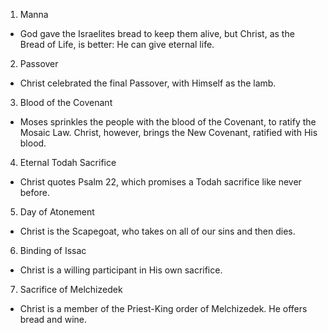 1. Manna
- God gave the Israelites bread to keep
them alive, but Christ, as the Bread of
Life, is better: He can give eternal
life.

2. Passover
- Christ celebrated the final Passover,
with Himself as the lamb.

3. Blood of the Covenant 
- Moses sprinkles the people with the
blood of the Covenant, to ratify the
Mosaic Law. Christ, however, brings the
New Covenant, ratified with His blood.

4. Eternal Todah Sacrifice
- Christ quotes Psalm 22, which promises
a Todah sacrifice like never before. 

5. Day of Atonement
- Christ is the Scapegoat, who takes on
all of our sins and then dies.

6. Binding of Issac
- Christ is a willing participant in His
own sacrifice.

7. Sacrifice of Melchizedek
- Christ is a member of the Priest-King
order of Melchizedek. He offers bread
and wine.

